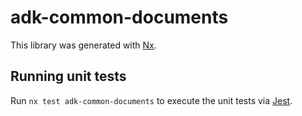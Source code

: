 # adk-common-documents

This library was generated with [Nx](https://nx.dev).

## Running unit tests

Run `nx test adk-common-documents` to execute the unit tests via [Jest](https://jestjs.io).
